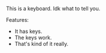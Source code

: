 This is a keyboard. Idk what to tell you.

Features:
* It has keys.
* The keys work.
* That's kind of it really.
